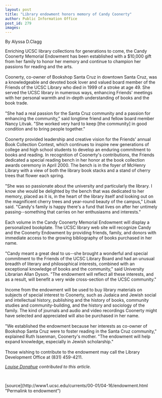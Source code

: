 ```yaml
---
layout: post
title: "Library endowment honors memory of Candy Coonerty"
author: Public Information Office
post_id: 279
images:
---
```


<p>
  By Alyssa D.Clagg
</p>
<p>
  Enriching UCSC library collections for generations to come, the Candy Coonerty Memorial Endowment has been established with a $10,000 gift from her family to honor her memory and continue to champion her passions for reading and the arts.<br>
  <br>
  Coonerty, co-owner of Bookshop Santa Cruz in downtown Santa Cruz, was a knowledgeable and devoted book lover and valued board member of the Friends of the UCSC Library who died in 1999 of a stroke at age 49. She served the UCSC library in numerous ways, enhancing Friends' meetings with her personal warmth and in-depth understanding of books and the book trade.<br>
  <br>
  "She had a real passion for the Santa Cruz community and a passion for enhancing the community," said longtime friend and fellow board member Nancy Litvak. "She worked very hard to keep [the community] in good condition and to bring people together."<br>
  <br>
  Coonerty provided leadership and creative vision for the Friends' annual Book Collection Contest, which continues to inspire new generations of college and high school students to develop an enduring commitment to books and reading. In recognition of Coonerty's contributions, the Friends dedicated a special reading bench in her honor at the book collection awards ceremony in April 2000. The bench is in the foyer of McHenry Library with a view of both the library book stacks and a stand of cherry trees that flower each spring.<br>
  <br>
  "She was so passionate about the university and particularly the library. I know she would be delighted by the bench that was dedicated to her memory, placed as it is, in the heart of the library itself and looking out on the magnificent cherry trees and year-round beauty of the campus," Litvak said. "Candy's family is happy there's a fund that lives on after her untimely passing--something that carries on her enthusiasms and interests."<br>
  <br>
  Each volume in the Candy Coonerty Memorial Endowment will display a personalized bookplate. The UCSC library web site will recognize Candy and the Coonerty Endowment by providing friends, family, and donors with immediate access to the growing bibliography of books purchased in her name.<br>
  <br>
  "Candy meant a great deal to us--she brought a wonderful and special commitment to the Friends of the UCSC Library Board and had an unusual breadth of literary and philosophical interests, combined with an exceptional knowledge of books and the community," said University Librarian Allan Dyson. "The endowment will reflect all these interests, and as a result, will benefit a very wide cross-section of the UCSC community."<br>
  <br>
  Income from the endowment will be used to buy library materials on subjects of special interest to Coonerty, such as Judaica and Jewish social and intellectual history, publishing and the history of books, community studies and community-building, and the history and sociology of the family. The kind of journals and audio and video recordings Coonerty might have selected and appreciated will also be purchased in her name.<br>
  <br>
  "We established the endowment because her interests as co-owner of Bookshop Santa Cruz were to foster reading in the Santa Cruz community," explained Ruth Issenman, Coonerty's mother. "The endowment will help expand knowledge, especially in Jewish scholarship."<br>
  <br>
  Those wishing to contribute to the endowment may call the Library Development Office at (831) 459-4211.
</p>
<p>
  <a href="mailto:ldonahue@cats"><i>Louise Donahue</i></a> <i>contributed to this article.</i>
</p>
<p>
  <br>

</p>
[source](http://www1.ucsc.edu/currents/00-01/04-16/endowment.html "Permalink to endowment")

